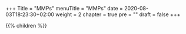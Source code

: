 +++
Title = "MMPs"
menuTitle = "MMPs"
date = 2020-08-03T18:23:30+02:00
weight = 2
chapter = true
pre = ""
draft = false
+++

{{% children  %}}